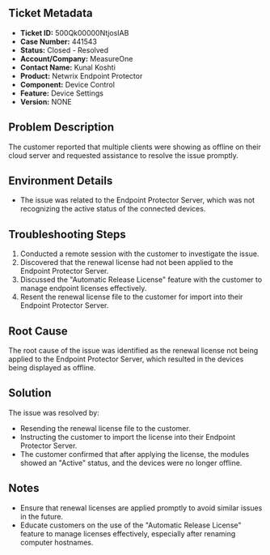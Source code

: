 ## Ticket Metadata
- **Ticket ID:** 500Qk00000NtjosIAB
- **Case Number:** 441543
- **Status:** Closed - Resolved
- **Account/Company:** MeasureOne
- **Contact Name:** Kunal Koshti
- **Product:** Netwrix Endpoint Protector
- **Component:** Device Control
- **Feature:** Device Settings
- **Version:** NONE

## Problem Description
The customer reported that multiple clients were showing as offline on their cloud server and requested assistance to resolve the issue promptly.

## Environment Details
- The issue was related to the Endpoint Protector Server, which was not recognizing the active status of the connected devices.

## Troubleshooting Steps
1. Conducted a remote session with the customer to investigate the issue.
2. Discovered that the renewal license had not been applied to the Endpoint Protector Server.
3. Discussed the "Automatic Release License" feature with the customer to manage endpoint licenses effectively.
4. Resent the renewal license file to the customer for import into their Endpoint Protector Server.

## Root Cause
The root cause of the issue was identified as the renewal license not being applied to the Endpoint Protector Server, which resulted in the devices being displayed as offline.

## Solution
The issue was resolved by:
- Resending the renewal license file to the customer.
- Instructing the customer to import the license into their Endpoint Protector Server.
- The customer confirmed that after applying the license, the modules showed an "Active" status, and the devices were no longer offline.

## Notes
- Ensure that renewal licenses are applied promptly to avoid similar issues in the future.
- Educate customers on the use of the "Automatic Release License" feature to manage licenses effectively, especially after renaming computer hostnames.